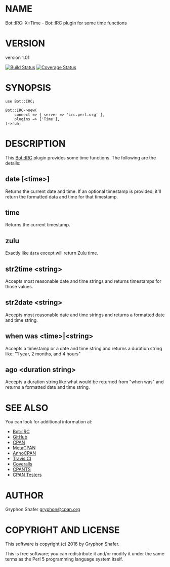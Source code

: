 # NAME

Bot::IRC::X::Time - Bot::IRC plugin for some time functions

# VERSION

version 1.01

[![Build Status](https://travis-ci.org/gryphonshafer/Bot-IRC-X-Time.svg)](https://travis-ci.org/gryphonshafer/Bot-IRC-X-Time)
[![Coverage Status](https://coveralls.io/repos/gryphonshafer/Bot-IRC-X-Time/badge.png)](https://coveralls.io/r/gryphonshafer/Bot-IRC-X-Time)

# SYNOPSIS

    use Bot::IRC;

    Bot::IRC->new(
        connect => { server => 'irc.perl.org' },
        plugins => ['Time'],
    )->run;

# DESCRIPTION

This [Bot::IRC](https://metacpan.org/pod/Bot::IRC) plugin provides some time functions. The following are the
details:

## date \[&lt;time>\]

Returns the current date and time. If an optional timestamp is provided, it'll
return the formatted data and time for that timestamp.

## time

Returns the current timestamp.

## zulu

Exactly like `date` except will return Zulu time.

## str2time &lt;string>

Accepts most reasonable date and time strings and returns timestamps for those
values.

## str2date &lt;string>

Accepts most reasonable date and time strings and returns a formatted date and
time string.

## when was &lt;time>|&lt;string>

Accepts a timestamp or a date and time string and returns a duration string
like: "1 year, 2 months, and 4 hours"

## ago &lt;duration string>

Accepts a duration string like what would be returned from "when was" and
returns a formatted date and time string.

# SEE ALSO

You can look for additional information at:

- [Bot::IRC](https://metacpan.org/pod/Bot::IRC)
- [GitHub](https://github.com/gryphonshafer/Bot-IRC-X-Time)
- [CPAN](http://search.cpan.org/dist/Bot-IRC-X-Time)
- [MetaCPAN](https://metacpan.org/pod/Bot::IRC::X::Time)
- [AnnoCPAN](http://annocpan.org/dist/Bot-IRC-X-Time)
- [Travis CI](https://travis-ci.org/gryphonshafer/Bot-IRC-X-Time)
- [Coveralls](https://coveralls.io/r/gryphonshafer/Bot-IRC-X-Time)
- [CPANTS](http://cpants.cpanauthors.org/dist/Bot-IRC-X-Time)
- [CPAN Testers](http://www.cpantesters.org/distro/T/Bot-IRC-X-Time.html)

# AUTHOR

Gryphon Shafer <gryphon@cpan.org>

# COPYRIGHT AND LICENSE

This software is copyright (c) 2016 by Gryphon Shafer.

This is free software; you can redistribute it and/or modify it under
the same terms as the Perl 5 programming language system itself.
